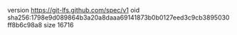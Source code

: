 version https://git-lfs.github.com/spec/v1
oid sha256:1798e9d089864b3a20a8daaa69141873b0b0127eed3c9cb3895030ff8b6c98a8
size 16716
